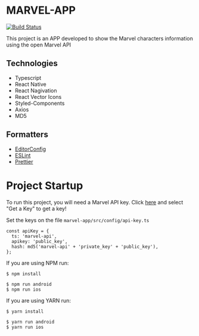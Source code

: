 # MARVEL-APP
[![Build Status](https://travis-ci.com/alanlgoncalves/gobarber-web.svg?branch=master)](https://travis-ci.com/alanlgoncalves/gobarber-web)

This project is an APP developed to show the Marvel characters information using the open Marvel API

## Technologies
- Typescript
- React Native
- React Nagivation
- React Vector Icons
- Styled-Components
- Axios
- MD5

## Formatters

- [EditorConfig](https://editorconfig.org/)
- [ESLint](https://eslint.org/)
- [Prettier](https://prettier.io/)

# Project Startup

To run this project, you will need a Marvel API key. Click [here](https://developer.marvel.com/) and select "Get a Key" to get a key!

Set the keys on the file `marvel-app/src/config/api-key.ts`

```
const apiKey = {
  ts: 'marvel-api',
  apikey: 'public_key',
  hash: md5('marvel-api' + 'private_key' + 'public_key'),
};
```

If you are using NPM run:

```
$ npm install

$ npm run android
$ npm run ios
```

If you are using YARN run:

```
$ yarn install

$ yarn run android
$ yarn run ios
```


